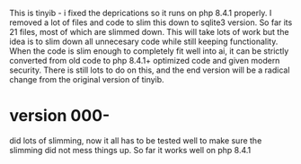 This is tinyib - i fixed the deprications so it runs on php 8.4.1 properly. I removed a lot of files and code to slim this down to sqlite3 version. So far its 21 files, most of which are slimmed down. This will take lots of work but the idea is to slim down all unnecesary code while still keeping functionality. When the code is slim enough to completely fit well into ai, it can be strictly converted from old code to php 8.4.1+ optimized code and given modern security. There is still lots to do on this, and the end version will be a radical change from the original version of tinyib. 

# version 000- 
did lots of slimming, now it all has to be tested well to make sure the slimming did not mess things up. So far it works well on php 8.4.1 

